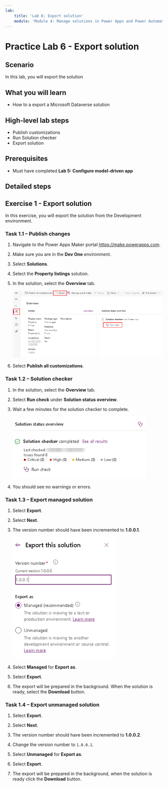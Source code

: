 ```yaml
---
lab:
    title: 'Lab 6: Export solution'
    module: 'Module 4: Manage solutions in Power Apps and Power Automate'
---
```


# Practice Lab 6 - Export solution

## Scenario

In this lab, you will export the solution

## What you will learn

- How to a export a Microsoft Dataverse solution

## High-level lab steps

- Publish customizations
- Run Solution checker
- Export solution
  
## Prerequisites

- Must have completed **Lab 5: Configure model-driven app**

## Detailed steps

## Exercise 1 - Export solution

In this exercise, you will export the solution from the Development environment.

### Task 1.1 – Publish changes

1. Navigate to the Power Apps Maker portal <https://make.powerapps.com>.

1. Make sure you are in the **Dev One** environment.

1. Select **Solutions**.

1. Select the **Property listings** solution.

1. In the solution, select the **Overview** tab.

    ![Solution overview page.](../media/solution-overview.png)

1. Select **Publish all customizations**.

### Task 1.2 – Solution checker

1. In the solution, select the **Overview** tab.

1. Select **Run check** under **Solution status overview**.

1. Wait a few minutes for the solution checker to complete.

    ![Solution checker results page.](../media/solution-checker.png)

1. You should see no warnings or errors.

### Task 1.3 – Export managed solution

1. Select **Export**.

1. Select **Next**.

1. The version number should have been incremented to **1.0.0.1**.

    ![Export solution pane.](../media/export-solution.png)

1. Select **Managed** for **Export as**.

1. Select **Export**.

1. The export will be prepared in the background. When the solution is ready, select the **Download** button.

### Task 1.4 – Export unmanaged solution

1. Select **Export**.

1. Select **Next**.

1. The version number should have been incremented to **1.0.0.2**.

1. Change the version number to `1.0.0.1`.

1. Select **Unmanaged** for **Export as**.

1. Select **Export**.

1. The export will be prepared in the background, when the solution is ready click the **Download** button.

